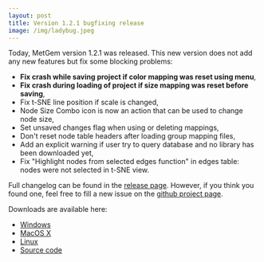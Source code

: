 ```yaml
---
layout: post
title: Version 1.2.1 bugfixing release
image: /img/ladybug.jpeg
---
```


Today, MetGem version 1.2.1 was released. This new version does not add any new features but fix some blocking problems:
- **Fix crash while saving project if color mapping was reset using menu**,
- **Fix crash during loading of project if size mapping was reset before saving**,
- Fix t-SNE line position if scale is changed,
- Node Size Combo icon is now an action that can be used to change node size,
- Set unsaved changes flag when using or deleting mappings,
- Don't reset node table headers after loading group mapping files,
- Add an explicit warning if user try to query database and no library has been downloaded yet,
- Fix "Highlight nodes from selected edges function" in edges table: nodes were not selected in t-SNE view.

Full changelog can be found in the [release page](https://github.com/metgem/metgem/releases/tag/v1.2.1).
However, if you think you found one, feel free to fill a new issue on the [github project page](https://github.com/metgem/metgem/issues).

Downloads are available here:
- [Windows](https://github.com/metgem/metgem/releases/download/v1.2.1/setup_MetGem_1.2.1.exe)
- [MacOS X](https://github.com/metgem/metgem/releases/download/v1.2.1/MetGem_1.2.1.dmg)
- [Linux](https://github.com/metgem/metgem/releases/download/v1.2.1/MetGem_1.2.1.tar.xz)
- [Source code](https://github.com/metgem/metgem/archive/v1.2.1.zip)
